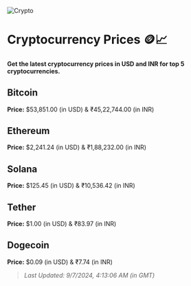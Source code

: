 
![Crypto](https://www.techguide.com.au/wp-content/uploads/2020/11/crypto3.jpeg)

# Cryptocurrency Prices 🪙📈

#### Get the latest cryptocurrency prices in USD and INR for top 5 cryptocurrencies.

## Bitcoin

**Price:** $53,851.00 (in USD) & ₹45,22,744.00 (in INR)

## Ethereum

**Price:** $2,241.24 (in USD) & ₹1,88,232.00 (in INR)

## Solana

**Price:** $125.45 (in USD) & ₹10,536.42 (in INR)

## Tether

**Price:** $1.00 (in USD) & ₹83.97 (in INR)

## Dogecoin

**Price:** $0.09 (in USD) & ₹7.74 (in INR)

> _Last Updated: 9/7/2024, 4:13:06 AM (in GMT)_
